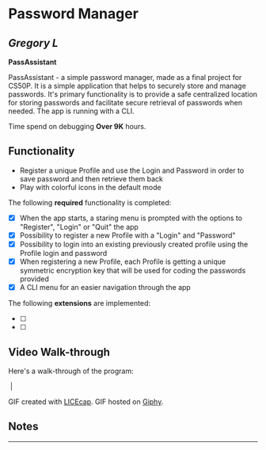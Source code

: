 # Password Manager

## *Gregory L*

**PassAssistant**

PassAssistant - a simple password manager, made as a final project for CS50P. It is a simple application that helps to securely store and manage passwords.
It's primary functionality is to provide a safe centralized location for storing passwords and facilitate secure retrieval of passwords when needed.
The app is running with a CLI.

Time spend on debugging **Over 9K** hours.

## Functionality

* Register a unique Profile and use the Login and Password in order to save password and then retrieve them back
* Play with colorful icons in the default mode

The following **required** functionality is completed:

* [X] When the app starts, a staring menu is prompted with the options to "Register", "Login" or "Quit" the app
* [X] Possibility to register a new Profile with a "Login" and "Password"
* [X] Possibility to login into an existing previously created profile using the Profile login and password
* [X] When registering a new Profile, each Profile is getting a unique symmetric encryption key that will be used for coding the passwords provided
* [X] A CLI menu for an easier navigation through the app

The following **extensions** are implemented:

* [ ] 
* [ ] 

## Video Walk-through

Here's a walk-through of the program:

 <img src="" width=''> |

GIF created with [LICEcap](https://www.cockos.com/licecap/).
GIF hosted on [Giphy](https://giphy.com).

## Notes

 - - - - -
